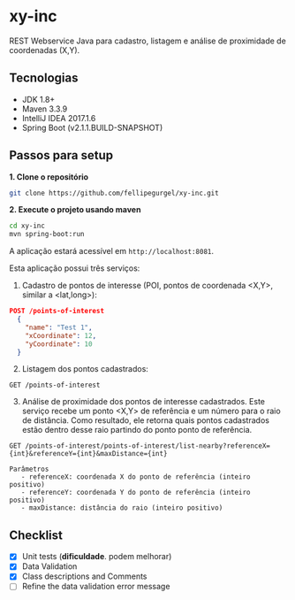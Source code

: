 # xy-inc
REST Webservice Java para cadastro, listagem e análise de proximidade de coordenadas (X,Y).

## Tecnologias
* JDK 1.8+
* Maven 3.3.9
* IntelliJ IDEA 2017.1.6
* Spring Boot (v2.1.1.BUILD-SNAPSHOT)

## Passos para setup

**1. Clone o repositório** 

```bash
git clone https://github.com/fellipegurgel/xy-inc.git
```

**2. Execute o projeto usando maven**

```bash
cd xy-inc
mvn spring-boot:run
```

A aplicação estará acessível em `http://localhost:8081`.

Esta aplicação possui três serviços: 
1. Cadastro de pontos de interesse (POI, pontos de coordenada <X,Y>, similar a <lat,long>):
```json
POST /points-of-interest
  {
    "name": "Test 1",
    "xCoordinate": 12,
    "yCoordinate": 10
  }
```

2. Listagem dos pontos cadastrados:
```
GET /points-of-interest
```
3. Análise de proximidade dos pontos de interesse cadastrados. Este serviço recebe um ponto <X,Y> de referência e um número para o raio de distância. Como resultado, ele retorna quais pontos cadastrados estão dentro desse raio partindo do ponto ponto de referência.
```
GET /points-of-interest/points-of-interest/list-nearby?referenceX={int}&referenceY={int}&maxDistance={int}

Parâmetros
   - referenceX: coordenada X do ponto de referência (inteiro positivo)
   - referenceY: coordenada Y do ponto de referência (inteiro positivo)
   - maxDistance: distância do raio (inteiro positivo)
```

## Checklist 
- [x] Unit tests (**dificuldade**. podem melhorar)
- [x] Data Validation
- [x] Class descriptions and Comments
- [ ] Refine the data validation error message
